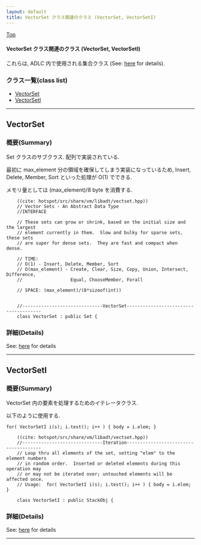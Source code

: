 ```yaml
---
layout: default
title: VectorSet クラス関連のクラス (VectorSet, VectorSetI)
---
```

[Top](../index.html)

#### VectorSet クラス関連のクラス (VectorSet, VectorSetI)

これらは, ADLC 内で使用される集合クラス (See: [here](nop0Yyr-jc.html) for details).


### クラス一覧(class list)

  * [VectorSet](#nok5bOtxvb)
  * [VectorSetI](#noZYv9BauV)


---
## <a name="nok5bOtxvb" id="nok5bOtxvb">VectorSet</a>

### 概要(Summary)
Set クラスのサブクラス. 配列で実装されている.

最初に max_element 分の領域を確保してしまう実装になっているため, 
Insert, Delete, Member, Sort といった処理が O(1) でできる.

メモリ量としては  (max_element)/8 byte  を消費する.


```
    ((cite: hotspot/src/share/vm/libadt/vectset.hpp))
    // Vector Sets - An Abstract Data Type
    //INTERFACE
    
    // These sets can grow or shrink, based on the initial size and the largest
    // element currently in them.  Slow and bulky for sparse sets, these sets
    // are super for dense sets.  They are fast and compact when dense.
    
    // TIME:
    // O(1) - Insert, Delete, Member, Sort
    // O(max_element) - Create, Clear, Size, Copy, Union, Intersect, Difference,
    //                  Equal, ChooseMember, Forall
    
    // SPACE: (max_element)/(8*sizeof(int))
    
    
    //------------------------------VectorSet--------------------------------------
    class VectorSet : public Set {
```



### 詳細(Details)
See: [here](../doxygen/classVectorSet.html) for details

---
## <a name="noZYv9BauV" id="noZYv9BauV">VectorSetI</a>

### 概要(Summary)
VectorSet 内の要素を処理するためのイテレータクラス.

以下のように使用する.

  `for( VectorSetI i(s); i.test(); i++ ) { body = i.elem; }`


```
    ((cite: hotspot/src/share/vm/libadt/vectset.hpp))
    //------------------------------Iteration--------------------------------------
    // Loop thru all elements of the set, setting "elem" to the element numbers
    // in random order.  Inserted or deleted elements during this operation may
    // or may not be iterated over; untouched elements will be affected once.
    // Usage:  for( VectorSetI i(s); i.test(); i++ ) { body = i.elem; }
    
    class VectorSetI : public StackObj {
```




### 詳細(Details)
See: [here](../doxygen/classVectorSetI.html) for details

---
